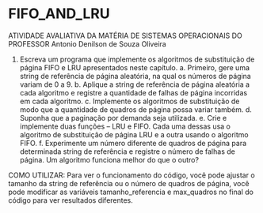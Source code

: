 # FIFO_AND_LRU
ATIVIDADE AVALIATIVA DA MATÉRIA DE SISTEMAS OPERACIONAIS DO PROFESSOR Antonio Denilson de Souza Oliveira

1. Escreva um programa que implemente os algoritmos de substituição de página FIFO e LRU
apresentados neste capítulo.
a. Primeiro, gere uma string de referência de página aleatória, na qual os números de
página variam de 0 a 9.
b. Aplique a string de referência de página aleatória a cada algoritmo e registre a
quantidade de falhas de página incorridas em cada algoritmo.
c. Implemente os algoritmos de substituição de modo que a quantidade de quadros de
página possa variar também.
d. Suponha que a paginação por demanda seja utilizada.
e. Crie e implemente duas funções – LRU e FIFO. Cada uma dessas usa o algoritmo de
substituição de página LRU e a outra usando o algoritmo FIFO.
f. Experimente um número diferente de quadros de página para determinada string de
referência e registre o número de falhas de página. Um algoritmo funciona melhor do
que o outro?

COMO UTILIZAR: Para ver o funcionamento do código, você pode ajustar o tamanho da string de referência ou o número de quadros de página, você pode modificar as variáveis tamanho_referencia e max_quadros no final do código para ver resultados diferentes.
 
